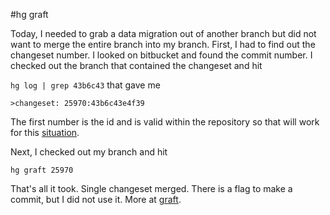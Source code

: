 #hg graft

Today, I needed to grab a data migration out of another branch but did not want to merge the entire branch into my branch. First, I had to find out the changeset number. I looked on bitbucket and found the commit number. I checked out the branch that contained the changeset and hit

```hg log | grep 43b6c43```
that gave me

```>changeset: 25970:43b6c43e4f39```

The first number is the id and is valid within the repository so that will work for this [situation](https://www.mercurial-scm.org/wiki/TutorialHistory).

Next, I checked out my branch and hit

```hg graft 25970```

 That's all it took. Single changeset merged. There is a flag to make a commit, but I did not use it. More at [graft](https://selenic.com/hg/help/graft).